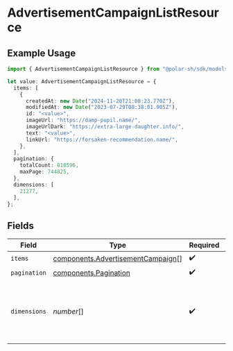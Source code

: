 # AdvertisementCampaignListResource

## Example Usage

```typescript
import { AdvertisementCampaignListResource } from "@polar-sh/sdk/models/components";

let value: AdvertisementCampaignListResource = {
  items: [
    {
      createdAt: new Date("2024-11-20T21:08:23.770Z"),
      modifiedAt: new Date("2023-07-29T08:38:01.905Z"),
      id: "<value>",
      imageUrl: "https://damp-pupil.name/",
      imageUrlDark: "https://extra-large-daughter.info/",
      text: "<value>",
      linkUrl: "https://forsaken-recommendation.name/",
    },
  ],
  pagination: {
    totalCount: 818596,
    maxPage: 744825,
  },
  dimensions: [
    21277,
  ],
};
```

## Fields

| Field                                                                                  | Type                                                                                   | Required                                                                               | Description                                                                            |
| -------------------------------------------------------------------------------------- | -------------------------------------------------------------------------------------- | -------------------------------------------------------------------------------------- | -------------------------------------------------------------------------------------- |
| `items`                                                                                | [components.AdvertisementCampaign](../../models/components/advertisementcampaign.md)[] | :heavy_check_mark:                                                                     | N/A                                                                                    |
| `pagination`                                                                           | [components.Pagination](../../models/components/pagination.md)                         | :heavy_check_mark:                                                                     | N/A                                                                                    |
| `dimensions`                                                                           | *number*[]                                                                             | :heavy_check_mark:                                                                     | The dimensions (width, height) in pixels of the advertisement images.                  |